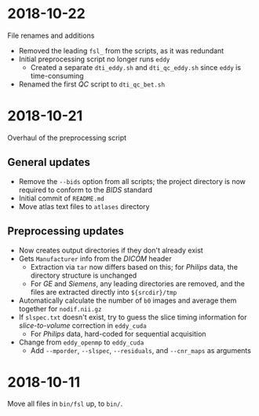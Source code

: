 # 2018-10-22
File renames and additions

* Removed the leading `fsl_` from the scripts, as it was redundant
* Initial preprocessing script no longer runs `eddy`
    * Created a separate `dti_eddy.sh` and `dti_qc_eddy.sh` since `eddy` is time-consuming
* Renamed the first *QC* script to `dti_qc_bet.sh`


# 2018-10-21
Overhaul of the preprocessing script

## General updates
* Remove the `--bids` option from all scripts; the project directory is now required to conform to the *BIDS* standard
* Initial commit of `README.md`
* Move atlas text files to `atlases` directory

## Preprocessing updates
* Now creates output directories if they don't already exist
* Gets `Manufacturer` info from the *DICOM* header
    * Extraction via `tar` now differs based on this; for *Philips* data, the directory structure is unchanged
    * For *GE* and *Siemens*, any leading directories are removed, and the files are extracted directly into `${srcdir}/tmp`
* Automatically calculate the number of `b0` images and average them together for `nodif.nii.gz`
* If `slspec.txt` doesn't exist, try to guess the slice timing information for *slice-to-volume* correction in `eddy_cuda`
    * For *Philips* data, hard-coded for sequential acquisition
* Change from `eddy_openmp` to `eddy_cuda`
    * Add `--mporder`, `--slspec`, `--residuals`, and `--cnr_maps` as arguments

# 2018-10-11
Move all files in `bin/fsl` up, to `bin/`.
